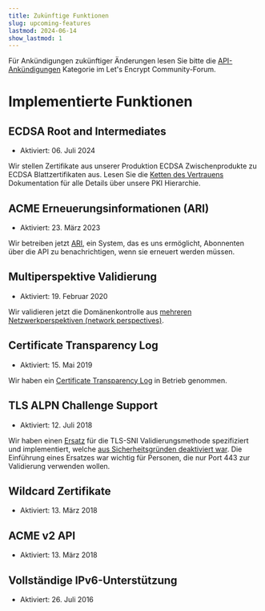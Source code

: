```yaml
---
title: Zukünftige Funktionen
slug: upcoming-features
lastmod: 2024-06-14
show_lastmod: 1
---
```


Für Ankündigungen zukünftiger Änderungen lesen Sie bitte die [API-Ankündigungen](https://community.letsencrypt.org/c/api-announcements/18) Kategorie im Let's Encrypt Community-Forum.

# Implementierte Funktionen

## ECDSA Root and Intermediates

* Aktiviert: 06. Juli 2024

Wir stellen Zertifikate aus unserer Produktion ECDSA Zwischenprodukte zu ECDSA Blattzertifikaten aus. Lesen Sie die [Ketten des Vertrauens](/certificates/) Dokumentation für alle Details über unsere PKI Hierarchie.

## ACME Erneuerungsinformationen (ARI)

* Aktiviert: 23. März 2023

Wir betreiben jetzt [ARI](https://letsencrypt.org/2023/03/23/improving-resliiency-and-reliability-with-ari.html), ein System, das es uns ermöglicht, Abonnenten über die API zu benachrichtigen, wenn sie erneuert werden müssen.

## Multiperspektive Validierung

* Aktiviert: 19. Februar 2020

Wir validieren jetzt die Domänenkontrolle aus [mehreren Netzwerkperspektiven (network perspectives)](https://letsencrypt.org/2020/02/19/multi-perspective-validation.html).

## Certificate Transparency Log

* Aktiviert: 15. Mai 2019

Wir haben ein [Certificate Transparency Log](/docs/ct-logs) in Betrieb genommen.

## TLS ALPN Challenge Support

* Aktiviert: 12. Juli 2018

Wir haben einen [Ersatz](https://tools.ietf.org/html/rfc8737) für die TLS-SNI Validierungsmethode spezifiziert und implementiert, welche [aus Sicherheitsgründen deaktiviert war](https://community.letsencrypt.org/t/important-what-you-need-to-know-about-tls-sni-validation-issues/50811). Die Einführung eines Ersatzes war wichtig für Personen, die nur Port 443 zur Validierung verwenden wollen.

## Wildcard Zertifikate

* Aktiviert: 13. März 2018

## ACME v2 API

* Aktiviert: 13. März 2018

## Vollständige IPv6-Unterstützung

* Aktiviert: 26. Juli 2016

